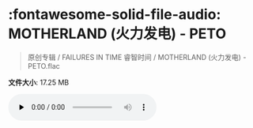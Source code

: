 # :fontawesome-solid-file-audio: MOTHERLAND (火力发电) - PETO

> 原创专辑 / FAILURES IN TIME 睿智时间 / MOTHERLAND (火力发电) - PETO.flac

**文件大小**: 17.25 MB

<audio preload="none" controls><source src="https://file.hsyhx.top/原创专辑/FAILURES_IN_TIME_睿智时间/MOTHERLAND (火力发电) - PETO.flac" type="audio/mpeg">您的浏览器不支持此音频格式</audio>